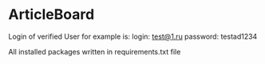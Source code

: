# ArticleBoard

Login of verified User for example is:
login: test@1.ru
password: testad1234

All installed packages written in requirements.txt file
